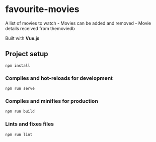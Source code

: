 # favourite-movies
A list of movies to watch - Movies can be added and removed - Movie details received from themoviedb

Built with **Vue.js**
## Project setup
```
npm install
```

### Compiles and hot-reloads for development
```
npm run serve
```

### Compiles and minifies for production
```
npm run build
```

### Lints and fixes files
```
npm run lint
```
